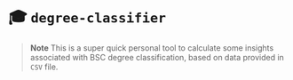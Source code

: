 # 🎓 `degree-classifier`

> **Note**
This is a super quick personal tool to calculate some insights associated with BSC degree classification, based on data provided in `CSV` file.